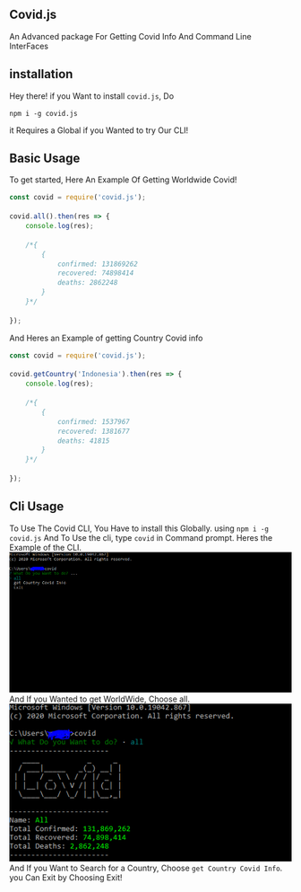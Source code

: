 ## Covid.js
An Advanced package For Getting Covid Info And Command Line InterFaces
## installation
Hey there! if you Want to install ``covid.js``,
Do 
```
npm i -g covid.js
```
it Requires a Global if you Wanted to try Our CLI!
## Basic Usage
To get started, Here An Example Of Getting Worldwide Covid!
```js
const covid = require('covid.js');

covid.all().then(res => {
    console.log(res);

    /*{
        {
            confirmed: 131869262
            recovered: 74898414
            deaths: 2862248
        }
    }*/

});
```
And Heres an Example of getting Country Covid info
```js
const covid = require('covid.js');

covid.getCountry('Indonesia').then(res => {
    console.log(res);

    /*{
        {
            confirmed: 1537967
            recovered: 1381677
            deaths: 41815
        }
    }*/

});
```
## Cli Usage
To Use The Covid CLI, You Have to install this Globally. using ``npm i -g covid.js``
And To Use the cli, type ``covid`` in Command prompt. Heres the Example of the CLI.
![CliExample](./Images/Cli.png)
And If you Wanted to get WorldWide, Choose all.
![anotherexample](./Images/Cli2.png)
And If you Want to Search for a Country, Choose ``get Country Covid Info``.
you Can Exit by Choosing Exit!